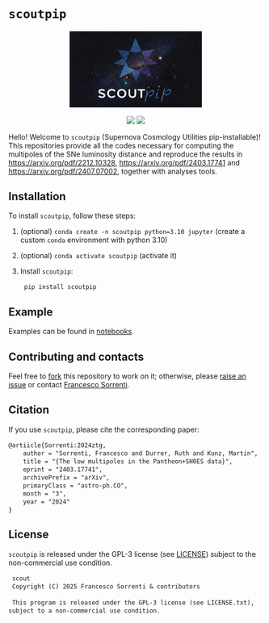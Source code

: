 # ``scoutpip``


<p align="center">
  <img src="https://raw.githubusercontent.com/fsorrenti/scoutpip/main/assets/img/scoutpip.jpg"
   width="52%"
 alt="scoutpip_logo"/>
</p>

<div align="center">
  
![](https://img.shields.io/badge/Python-181717?style=plastic&logo=python)
![](https://img.shields.io/badge/Author-Francesco%20Sorrenti%20-181717?style=plastic)

</div>



Hello! Welcome to `scoutpip` (Supernova Cosmology Utilities pip-installable)! This repositories provide all the codes necessary for computing the multipoles of the SNe luminosity distance and  reproduce the results in https://arxiv.org/pdf/2212.10328, https://arxiv.org/pdf/2403.17741 and https://arxiv.org/pdf/2407.07002,  together with analyses tools. 

## Installation

To install `scoutpip`, follow these steps:
1. (optional) `conda create -n scoutpip python=3.10 jupyter` (create a custom `conda` environment with python 3.10) 
2. (optional) `conda activate scoutpip` (activate it)
3. Install `scoutpip`:

        pip install scoutpip

## Example

Examples can be found in [notebooks](https://github.com/fsorrenti/scoutpip/blob/main/notebooks). 

## Contributing and contacts

Feel free to [fork](https://github.com/fsorrenti/scoutpip/fork) this repository to work on it; otherwise, please [raise an issue](https://github.com/fsorrenti/scoutpip/issues) or contact [Francesco Sorrenti](mailto:francescosorrenti96@gmail.com).

## Citation
If you use `scoutpip`, please cite the corresponding paper:

    @artiicle{Sorrenti:2024ztg,
        author = "Sorrenti, Francesco and Durrer, Ruth and Kunz, Martin",
        title = "{The low multipoles in the Pantheon+SH0ES data}",
        eprint = "2403.17741",
        archivePrefix = "arXiv",
        primaryClass = "astro-ph.CO",
        month = "3",
        year = "2024"
    }


## License

`scoutpip` is released under the GPL-3 license (see [LICENSE](https://github.com/fsorrenti/scoutpip/blob/main/LICENSE.txt)) subject to the non-commercial use condition.

     scout
     Copyright (C) 2025 Francesco Sorrenti & contributors

     This program is released under the GPL-3 license (see LICENSE.txt), subject to a non-commercial use condition.
